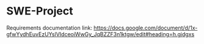 # SWE-Project
Requirements documentation link: https://docs.google.com/document/d/1x-gfwYydhEuvEzUYslVIdceoiWwGy_JqBZZF3n1ktgw/edit#heading=h.gjdgxs
